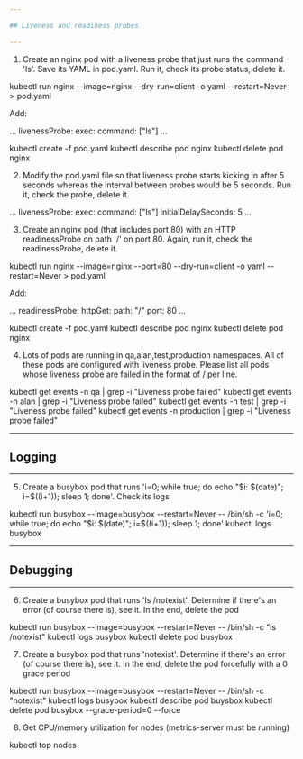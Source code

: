 ```yaml
---

## Liveness and readiness probes

---
```


1. Create an nginx pod with a liveness probe that just runs the command 'ls'. Save its YAML in pod.yaml. Run it, check its probe status, delete it.

kubectl run nginx --image=nginx --dry-run=client -o yaml --restart=Never > pod.yaml

Add:

...
      livenessProbe:
        exec:
          command: ["ls"]
...

kubectl create -f pod.yaml
kubectl describe pod nginx
kubectl delete pod nginx

2. Modify the pod.yaml file so that liveness probe starts kicking in after 5 seconds whereas the interval between probes would be 5 seconds. Run it, check the probe, delete it.

...
      livenessProbe:
        exec:
          command: ["ls"]
        initialDelaySeconds: 5
...

3. Create an nginx pod (that includes port 80) with an HTTP readinessProbe on path '/' on port 80. Again, run it, check the readinessProbe, delete it.

kubectl run nginx --image=nginx --port=80 --dry-run=client -o yaml --restart=Never > pod.yaml

Add:

...
      readinessProbe:
        httpGet:
          path: "/"
          port: 80
...

kubectl create -f pod.yaml
kubectl describe pod nginx
kubectl delete pod nginx

4. Lots of pods are running in qa,alan,test,production namespaces. All of these pods are configured with liveness probe. Please list all pods whose liveness probe are failed in the format of <namespace>/<pod name> per line.

kubectl get events -n qa | grep -i "Liveness probe failed"
kubectl get events -n alan | grep -i "Liveness probe failed"
kubectl get events -n test | grep -i "Liveness probe failed"
kubectl get events -n production | grep -i "Liveness probe failed"

---

## Logging

---

5. Create a busybox pod that runs 'i=0; while true; do echo "$i: $(date)"; i=$((i+1)); sleep 1; done'. Check its logs

kubectl run busybox --image=busybox --restart=Never -- /bin/sh -c 'i=0; while true; do echo "$i: $(date)"; i=$((i+1)); sleep 1; done'
kubectl logs busybox

---

## Debugging

---

6. Create a busybox pod that runs 'ls /notexist'. Determine if there's an error (of course there is), see it. In the end, delete the pod

kubectl run busybox --image=busybox --restart=Never -- /bin/sh -c "ls /notexist"
kubectl logs busybox
kubectl delete pod busybox

7. Create a busybox pod that runs 'notexist'. Determine if there's an error (of course there is), see it. In the end, delete the pod forcefully with a 0 grace period

kubectl run busybox --image=busybox --restart=Never -- /bin/sh -c "notexist"
kubectl logs busybox
kubectl describe pod buysbox
kubectl delete pod busybox --grace-period=0 --force

8. Get CPU/memory utilization for nodes (metrics-server must be running)

kubectl top nodes
